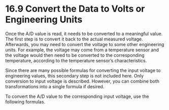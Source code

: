 # 16.9 Convert the Data to Volts or Engineering Units

Once the A/D value is read, it needs to be converted to a meaningful value. The first step is to convert it back to the actual measured voltage. Afterwards, you may need to convert the voltage to some other engineering units. For example, the voltage may come from a temperature sensor and the voltage would then need to be converted to the corresponding temperature, according to the temperature sensor’s characteristics. 

Since there are many possible formulas for converting the input voltage to engineering values, this secondary step is not included here. Only conversion to input voltage is described. However, you can combine both transformations into a single formula if desired. 

To convert the A/D value to the corresponding input voltage, use the following formulas.

